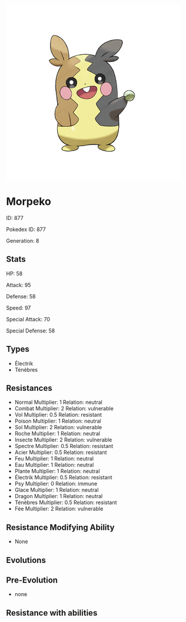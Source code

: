 ![](https://raw.githubusercontent.com/PokeAPI/sprites/master/sprites/pokemon/other/official-artwork/877.png)

# Morpeko
ID: 877

Pokedex ID: 877

Generation: 8

## Stats

HP: 58

Attack: 95

Defense: 58

Speed: 97

Special Attack: 70

Special Defense: 58

## Types

- Électrik
- Ténèbres
## Resistances

- Normal Multiplier: 1 Relation: neutral
- Combat Multiplier: 2 Relation: vulnerable
- Vol Multiplier: 0.5 Relation: resistant
- Poison Multiplier: 1 Relation: neutral
- Sol Multiplier: 2 Relation: vulnerable
- Roche Multiplier: 1 Relation: neutral
- Insecte Multiplier: 2 Relation: vulnerable
- Spectre Multiplier: 0.5 Relation: resistant
- Acier Multiplier: 0.5 Relation: resistant
- Feu Multiplier: 1 Relation: neutral
- Eau Multiplier: 1 Relation: neutral
- Plante Multiplier: 1 Relation: neutral
- Électrik Multiplier: 0.5 Relation: resistant
- Psy Multiplier: 0 Relation: immune
- Glace Multiplier: 1 Relation: neutral
- Dragon Multiplier: 1 Relation: neutral
- Ténèbres Multiplier: 0.5 Relation: resistant
- Fée Multiplier: 2 Relation: vulnerable
## Resistance Modifying Ability

- None

## Evolutions

## Pre-Evolution

- none

## Resistance with abilities
